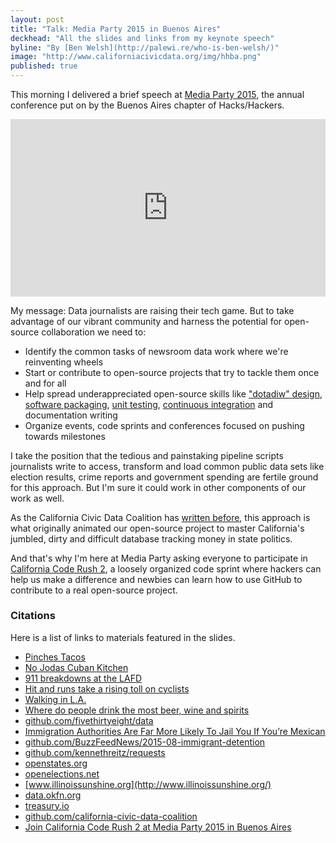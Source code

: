 ```yaml
---
layout: post
title: "Talk: Media Party 2015 in Buenos Aires"
deckhead: "All the slides and links from my keynote speech"
byline: "By [Ben Welsh](http://palewi.re/who-is-ben-welsh/)"
image: "http://www.californiacivicdata.org/img/hhba.png"
published: true
---
```


This morning I delivered a brief speech at [Media Party 2015](http://www.meetup.com/HacksHackersBA/events/223765925/), the annual
conference put on by the Buenos Aires chapter of Hacks/Hackers.


<style>.embed-container { position: relative; padding-bottom: 56.25%; height: 0; overflow: hidden; max-width: 100%; } .embed-container iframe, .embed-container object, .embed-container embed { position: absolute; top: 0; left: 0; width: 100%; height: 100%; }</style><div class='embed-container'>
<iframe src="https://docs.google.com/presentation/d/1BWIyHq3bPAEBhckYRQ_2I5e2AzChFuMN8z9KMOejpQ4/embed?start=false&loop=false&delayms=3000" frameborder="0" allowfullscreen="true" mozallowfullscreen="true" webkitallowfullscreen="true"></iframe></div>

My message: Data journalists are raising their tech game. But to take advantage of our vibrant community and harness the potential for open-source collaboration we need to:

* Identify the common tasks of newsroom data work where we're reinventing wheels
* Start or contribute to open-source projects that try to tackle them once and for all
* Help spread underappreciated open-source skills like ["dotadiw" design](https://en.wikipedia.org/wiki/Unix_philosophy), [software packaging](https://en.wikipedia.org/wiki/Package_(package_management_system)), [unit testing](https://en.wikipedia.org/wiki/Unit_testing), [continuous integration](https://en.wikipedia.org/wiki/Continuous_integration) and documentation writing
* Organize events, code sprints and conferences focused on pushing towards milestones

I take the position that the tedious and painstaking pipeline scripts journalists write to access, transform and load common public data sets like election results, crime reports and government spending are fertile ground for this approach. But I'm sure it could work in other components of our work as well.

As the California Civic Data Coalition has [written before](http://www.californiacivicdata.org/2014/09/24/pluggable-data/), this
approach is what originally animated our open-source project to master California's jumbled, dirty and difficult database tracking money in state politics.

And that's why I'm here at Media Party asking everyone to participate in [California Code
Rush 2](http://www.californiacivicdata.org/2015/08/18/code-rush-2/), a loosely organized code sprint where hackers can help us make a difference and newbies can learn how to use GitHub to
contribute to a real open-source project.

### Citations

Here is a list of links to materials featured in the slides.

* [Pinches Tacos](http://www.yelp.com/search?find_desc=pinche+tacos&find_loc=Los+Angeles%2C+CA&ns=1)
* [No Jodas Cuban Kitchen](http://www.yelp.com/biz/no-jodas-cuban-kitchen-los-angeles-2)
* [911 breakdowns at the LAFD](http://www.latimes.com/local/lafddata/)
* [Hit and runs take a rising toll on cyclists](http://graphics.latimes.com/la-bike-hit-and-runs/)
* [Walking in L.A.](http://graphics.latimes.com/la-pedestrians/)
* [Where do people drink the most beer, wine and spirits](http://fivethirtyeight.com/datalab/dear-mona-followup-where-do-people-drink-the-most-beer-wine-and-spirits/)
* [github.com/fivethirtyeight/data](https://github.com/fivethirtyeight/data)
* [Immigration Authorities Are Far More Likely To Jail You If You’re Mexican](http://www.buzzfeed.com/davidnoriega/vast-disparities-by-nationality-in-immigration-jailings)
* [github.com/BuzzFeedNews/2015-08-immigrant-detention](https://github.com/BuzzFeedNews/2015-08-immigrant-detention)
* [github.com/kennethreitz/requests](https://github.com/kennethreitz/requests)
* [openstates.org](http://openstates.org/)
* [openelections.net](http://openelections.net/)
* [www.illinoissunshine.org](http://www.illinoissunshine.org/)
* [data.okfn.org](http://data.okfn.org/)
* [treasury.io](http://treasury.io/)
* [github.com/california-civic-data-coalition](https://github.com/california-civic-data-coalition)
* [Join California Code Rush 2 at Media Party 2015 in Buenos Aires](http://www.californiacivicdata.org/2015/08/18/code-rush-2/)